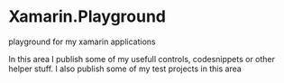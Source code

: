# Xamarin.Playground
playground for my xamarin applications


In this area I publish some of my usefull controls, codesnippets or other helper stuff.
I also publish some of my test projects in this area
